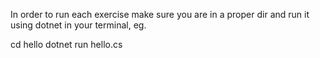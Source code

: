 In order to run each exercise make sure you are in a proper dir and run it using dotnet in your terminal, eg. 

cd hello
dotnet run hello.cs
